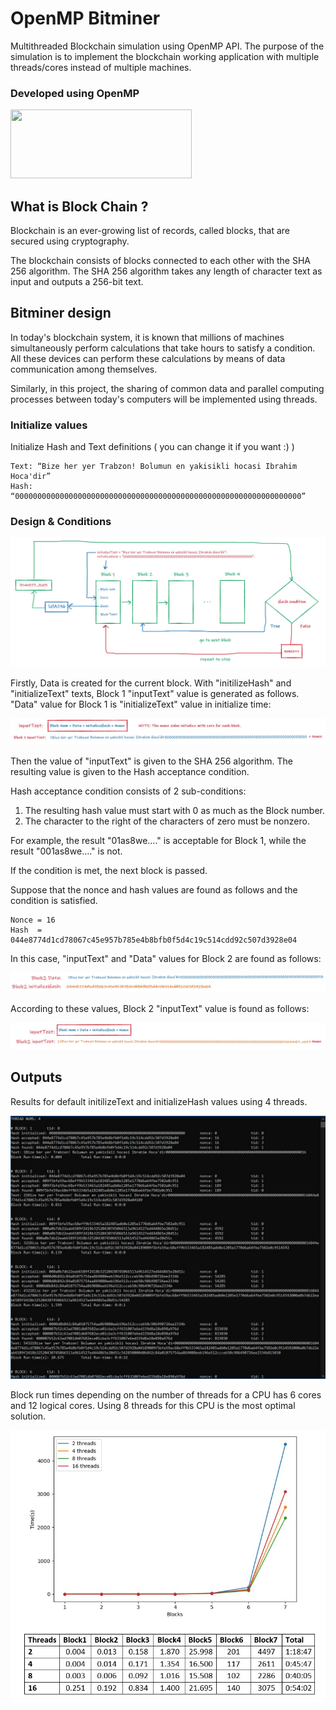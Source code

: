 # OpenMP Bitminer

Multithreaded Blockchain simulation using OpenMP API. 
The purpose of the simulation is to implement the blockchain working application with multiple threads/cores instead of multiple machines.


### Developed using OpenMP
<img src="https://developers.redhat.com/blog/wp-content/uploads/2016/03/openmp_lg_transparent.gif" width="290" height="110" />


## What is Block Chain ?

Blockchain is an ever-growing list of records, called blocks, that are secured using cryptography.

The blockchain consists of blocks connected to each other with the SHA 256 algorithm. 
The SHA 256 algorithm takes any length of character text as input and outputs a 256-bit text.

## Bitminer design

In today's blockchain system, it is known that millions of machines simultaneously perform calculations that take hours to satisfy a condition.
All these devices can perform these calculations by means of data communication among themselves.

Similarly, in this project, the sharing of common data and parallel computing processes between today's computers will be implemented using threads.

### Initialize values

Initialize Hash and Text definitions ( you can change it if you want :) )

```
Text: “Bize her yer Trabzon! Bolumun en yakisikli hocasi Ibrahim Hoca'dir”
Hash: “0000000000000000000000000000000000000000000000000000000000000000”
```

### Design & Conditions

![design](https://github.com/fbasatemur/openmp_blockchain/blob/main/info/bitminer_design.jpg)

Firstly, Data is created for the current block. 
With "initilizeHash" and "initializeText" texts, Block 1 "inputText" value is generated as follows. "Data" value for Block 1 is "initializeText" value in initialize time:

![b1_input_text](https://github.com/fbasatemur/openmp_blockchain/blob/main/info/b1_input_text.jpg)

Then the value of "inputText" is given to the SHA 256 algorithm. The resulting value is given to the Hash acceptance condition.

Hash acceptance condition consists of 2 sub-conditions:

<ol>
  <li>
    The resulting hash value must start with 0 as much as the Block number.
  </li>
  <li>
    The character to the right of the characters of zero must be nonzero.
  </li>
</ol>

For example, the result "01as8we...." is acceptable for Block 1, while the result "001as8we...." is not.

If the condition is met, the next block is passed.

Suppose that the nonce and hash values are found as follows and the condition is satisfied.

```
Nonce = 16
Hash  = 044e8774d1cd78067c45e957b785e4b8bfb0f5d4c19c514cdd92c507d3928e04
``` 

In this case, "inputText" and "Data" values for Block 2 are found as follows:

![b2_data_hash](https://github.com/fbasatemur/openmp_blockchain/blob/main/info/b2_data_hash.jpg)

According to these values, Block 2 "inputText" value is found as follows:

![b2_input_text](https://github.com/fbasatemur/openmp_blockchain/blob/main/info/b2_input_text.jpg)

## Outputs
Results for default initilizeText and initializeHash values using 4 threads.

![result](https://github.com/fbasatemur/openmp_blockchain/blob/main/info/4_threads_bitminer.jpg)


Block run times depending on the number of threads for a CPU has 6 cores and 12 logical cores. Using 8 threads for this CPU is the most optimal solution.

![graphic](https://github.com/fbasatemur/openmp_blockchain/blob/main/info/threads_graphic.jpg)
